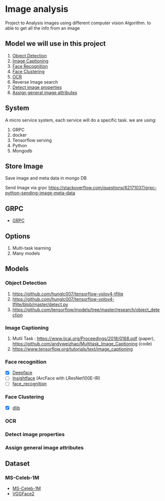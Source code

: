 # Image analysis
Project to Analysis images using different computer vision Algorithm. to able to get all the info from an image

## Model we will use in this project
1) [Object Detection](#Object-Detection)
2) [Image Captioning](#Image-Captioning)
5) [Face Recognition](#Face-recognition)
6) [Face Clustering](Face-Clustering)
7) [OCR](#OCR)
8) Reverse Image search
3) [Detect image properties](#Detect-image-properties)
1) [Assign general image attributes](#Assign-general-image-attributes)

## System
A micro service system, each service will do a specific task.
we are using:
1) GRPC
2) docker
3) Tensorflow serving
4) Python
5) Mongodb

## Store Image
Save image and meta data in mongo DB

Send Image via grpc https://stackoverflow.com/questions/62171037/grpc-python-sending-image-meta-data

## GRPC
- [GRPC](https://grpc.io/docs/languages/python/quickstart/)

## Options
1) Multi-task learning
2) Many models


## Models
### Object Detection
1) https://github.com/hunglc007/tensorflow-yolov4-tflite
1) https://github.com/hunglc007/tensorflow-yolov4-tflite/blob/master/detect.py
2) https://github.com/tensorflow/models/tree/master/research/object_detection



### Image Captioning
1) Mutli Task : https://www.ijcai.org/Proceedings/2018/0168.pdf (paper), https://github.com/andyweizhao/Multitask_Image_Captioning (code)
2) https://www.tensorflow.org/tutorials/text/image_captioning

### Face recognition
- [x] [Deepface](https://github.com/serengil/deepface)
- [ ] [Insightface](https://github.com/deepinsight/insightface) (ArcFace with LResNet100E-IR)
- [ ] [face_recognition](https://github.com/ageitgey/face_recognition)

### Face Clustering
- [x] [dlib](http://dlib.net/)

### OCR

### Detect image properties

### Assign general image attributes

## Dataset

### MS-Celeb-1M
- [MS-Celeb-1M](https://academictorrents.com/details/9e67eb7cc23c9417f39778a8e06cca5e26196a97/tech&hit=1&filelist=1)
- [VGGFace2](http://zeus.robots.ox.ac.uk/vgg_face2/)